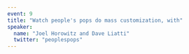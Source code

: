 ```yaml
---
event: 9
title: "Watch people's pops do mass customization, with"
speaker:
  name: "Joel Horowitz and Dave Liatti"
  twitter: "peoplespops"
---
```

